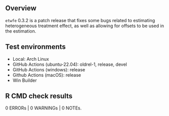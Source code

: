 ## Overview

`etwfe` 0.3.2 is a patch release that fixes some bugs related to estimating
heterogeneous treatment effect, as well as allowing for offsets to be used in
the estimation.

## Test environments

* Local: Arch Linux
* GitHub Actions (ubuntu-22.04): oldrel-1, release, devel
* GitHub Actions (windows): release
* Github Actions (macOS): release
* Win Builder

## R CMD check results

0 ERRORs | 0 WARNINGs | 0 NOTEs.